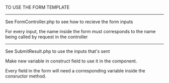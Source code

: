 TO USE THE FORM TEMPLATE

---------------------------------------------------------------
See FormController.php to see how to recieve the form inputs

For every input, the name inside the form must corresponds to the name being called by request in the controller

---------------------------------------------------------------
See SubmitResult.php to use the inputs that's sent

Make new variable in construct field to use it in the component.

Every field in the form will need a corresponding variable inside the consructor method.